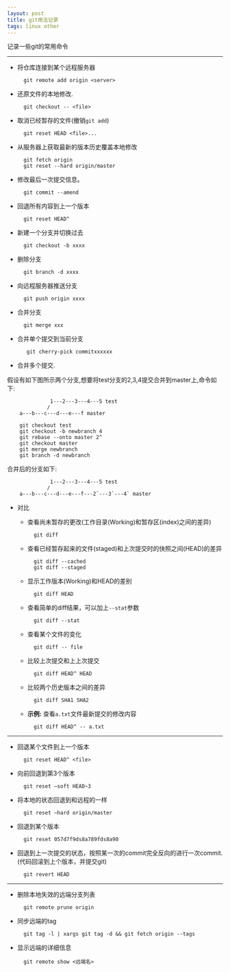 ```yaml
---
layout: post
title: git用法记录
tags: linux other
---
```


记录一些git的常用命令

----- 


* 将仓库连接到某个远程服务器

		git remote add origin <server>

* 还原文件的本地修改.

		git checkout -- <file>

* 取消已经暂存的文件(撤销`git add`)

		git reset HEAD <file>...

* 从服务器上获取最新的版本历史覆盖本地修改

		git fetch origin
		git reset --hard origin/master

* 修改最后一次提交信息。

		git commit --amend

* 回退所有内容到上一个版本

		git reset HEAD^

* 新建一个分支并切换过去

		git checkout -b xxxx

* 删除分支

		git branch -d xxxx

* 向远程服务器推送分支

		git push origin xxxx

* 合并分支

		git merge xxx

* 合并单个提交到当前分支

		 git cherry-pick commitxxxxxx

* 合并多个提交.
	
假设有如下图所示两个分支,想要将test分支的2,3,4提交合并到master上,命令如下:
	
		          1---2---3---4---5 test
		         /
	    a---b---c---d---e---f master

		git checkout test
		git checkout -b newbranch 4
		git rebase --onto master 2^
		git checkout master
		git merge newbranch
		git branch -d newbranch


合并后的分支如下:


		          1---2---3---4---5 test
		         /
	    a---b---c---d---e---f---2`---3`---4` master
		



* 对比
	* 查看尚未暂存的更改(工作目录(Working)和暂存区(index)之间的差异)

			git diff

	* 查看已经暂存起来的文件(staged)和上次提交时的快照之间(HEAD)的差异

			git diff --cached
    		git diff --staged

	* 显示工作版本(Working)和HEAD的差别

			git diff HEAD

	* 查看简单的diff结果，可以加上`--stat`参数

			git diff --stat

	* 查看某个文件的变化

			git diff -- file

	* 比较上次提交和上上次提交

			git diff HEAD^ HEAD

	* 比较两个历史版本之间的差异

			git diff SHA1 SHA2

	* **示例:** 查看`a.txt`文件最新提交的修改内容

			git diff HEAD^ -- a.txt

--------------------


* 回退某个文件到上一个版本  

		git reset HEAD^ <file> 

* 向前回退到第3个版本  

		git reset –soft HEAD~3  

* 将本地的状态回退到和远程的一样  

		git reset –hard origin/master  

* 回退到某个版本  

		git reset 057d7f9ds8a789fds8a90

* 回退到上一次提交的状态，按照某一次的commit完全反向的进行一次commit.(代码回滚到上个版本，并提交git)

		git revert HEAD


----

* 删除本地失效的远端分支列表

        git remote prune origin

* 同步远端的tag
        
        git tag -l | xargs git tag -d && git fetch origin --tags

* 显示远端的详细信息

        git remote show <远端名>